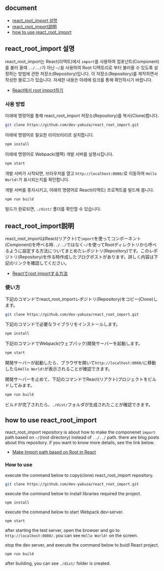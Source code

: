 ## document
- [react_root_import 설명](#react_root_import-설명)
- [react_root_import説明](#react_root_import説明)
- [how to use react_root_import](#how-to-use-react_root_import)

## react_root_import 설명
react_root_import는 React(리액트)에서 `import`를 사용하여 컴포넌트(Component)를 불러 올때 `../../`가 아닌 `~/`을 사용하여 Root 디렉토리로 부터 불러올 수 있도록 설정하는 방법에 관한 저장소(Repository)입니다. 이 저장소(Repository)를 제작하면서 작성한 블로그가 있습니다. 자세한 내용은 아래에 링크를 통해 확인하시기 바랍니다.

- [React에서 root import하기](https://dev-yakuza.github.io/ko/react/root-import/)

### 사용 방법
아래에 명령어를 통해 react_root_import 저장소(Repository)를 복사(Clone)합니다.

```bash
git clone https://github.com/dev-yakuza/react_root_import.git
```

아래에 명령어로 필요한 라이브러리르 설치합니다.

```bash
npm install
```

아래에 명령어로 Webpack(웹팩) 개발 서버를 실행시킵니다.

```bash
npm start
```

개발 서버가 시작되면, 브라우저를 열고 `http://localhost:8080/`로 이동하여 `Hello World!`가 표시되는지를 확인합니다.

개발 서버를 중지시키고, 아래의 명령어로 React(리액트) 프로젝트를 빌드해 봅니다.

```bash
npm run build
```

빌드가 완료되면, `./dist/` 폴더를 확인할 수 있습니다.

## react_root_import説明
react_root_importはReact(リアクト)で`import`を使ってコンポーネント(Component)を呼べる時`../../`ではなく`~/`を使ってRootディレクトリから呼べるように設定する方法についてまとめたレポジトリ(Repository)です。このレポジトリ(Repository)を作る時作成したブログポストがあります。詳しく内容は下記のリンクを確認してください。

- [Reactでroot importする方法](https://dev-yakuza.github.io/react/root-import/)

### 使い方
下記のコマンドでreact_root_importレポジトリ(Repository)をコピー(Clone)します。

```bash
git clone https://github.com/dev-yakuza/react_root_import.git
```

下記のコマンドで必要なライブラリをインストールします。

```bash
npm install
```

下記のコマンドでWebpack(ウェブパック)開発サーバーを起動します。

```bash
npm start
```

開発サーバーが起動したら、ブラウザを開いて`http://localhost:8080/`に移動したら`Hello World!`が表示されることが確認できます。

開発サーバーを止めて、下記のコマンドでReact(リアクト)プロジェクトをビルドしてみます。

```bash
npm run build
```

ビルドが完了されたら、`./dist/`フォルダが生成されたことが確認できます。

## how to use react_root_import
react_root_import repository is about how to make the componenet `import` path based on `~/`(root directory) instead of `../../` path. there are blog posts about this repository. if you want to know more details, see the link below.

- [Make Import path based on Root in React](https://dev-yakuza.github.io/en/react/root-import/)

### How to use
execute the command below to copy(clone) react_root_import repository.

```bash
git clone https://github.com/dev-yakuza/react_root_import.git
```

execute the command below to install libraries required the project.

```bash
npm install
```

execute the command below to start Webpack dev-server.

```bash
npm start
```

after starting the test server, open the browser and go to `http://localhost:8080/`. you can see `Hello World!` on the screen.

stop the dev server, and execute the command below to buidl React project.

```bash
npm run build
```

after building, you can see `./dist/` folder is created.